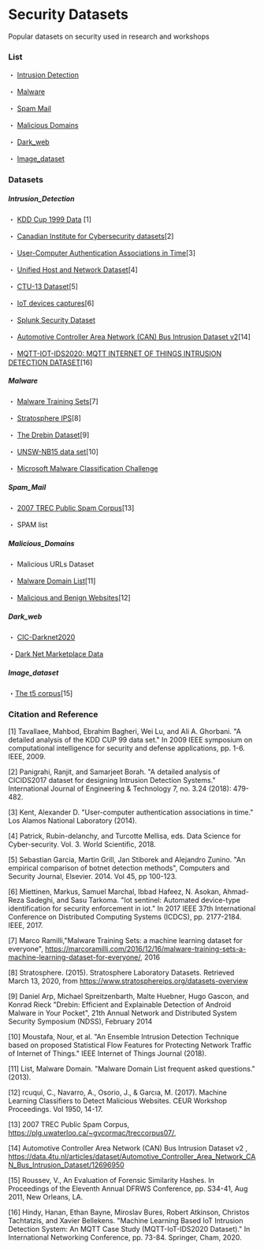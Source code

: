 # Security Datasets

Popular datasets on security used in research and workshops

### List

・ [Intrusion Detection](#Intrusion_Detection)

・ [Malware](#Malware)

・ [Spam Mail](#Spam_Mail)

・ [Malicious Domains](#Malicious_Domains)

・ [Dark_web](#Dark_web)

・ [Image_dataset](#Image_dataset)


### Datasets

##### Intrusion_Detection
・ [KDD Cup 1999 Data](http://kdd.ics.uci.edu/databases/kddcup99/kddcup99.html) [1]

・ [Canadian Institute for Cybersecurity datasets](https://www.unb.ca/cic/datasets/index.html)[2]

・ [User-Computer Authentication Associations in Time](https://csr.lanl.gov/data/auth/)[3]

・ [Unified Host and Network Dataset](https://csr.lanl.gov/data/2017/)[4] 

・ [CTU-13 Dataset](https://www.stratosphereips.org/datasets-ctu13)[5]

・ [IoT devices captures](https://research.aalto.fi/en/datasets/iot-devices-captures)[6]

・ [Splunk Security Dataset](https://live.splunk.com/splunk-security-dataset-project)

・ [Automotive Controller Area Network (CAN) Bus Intrusion Dataset v2](https://data.4tu.nl/articles/dataset/Automotive_Controller_Area_Network_CAN_Bus_Intrusion_Dataset/12696950)[14]

・ [MQTT-IOT-IDS2020: MQTT INTERNET OF THINGS INTRUSION DETECTION DATASET](https://ieee-dataport.org/open-access/mqtt-iot-ids2020-mqtt-internet-things-intrusion-detection-dataset)[16]

##### Malware 
・ [Malware Training Sets](https://marcoramilli.com/2016/12/16/malware-training-sets-a-machine-learning-dataset-for-everyone/)[7]

・ [Stratosphere IPS](https://www.stratosphereips.org/)[8]

・ [The Drebin Dataset](https://www.sec.cs.tu-bs.de/~danarp/drebin/)[9]

・ [UNSW-NB15 data set](https://www.unsw.adfa.edu.au/unsw-canberra-cyber/cybersecurity/ADFA-NB15-Datasets/)[10]

・ [Microsoft Malware Classification Challenge](https://www.kaggle.com/c/malware-classification/overview)

##### Spam_Mail 
・ [2007 TREC Public Spam Corpus](https://plg.uwaterloo.ca/~gvcormac/treccorpus07/)[13]

・ SPAM list

##### Malicious_Domains
・ Malicious URLs Dataset 

・ [Malware Domain List](https://www.malwaredomainlist.com/)[11]

・ [Malicious and Benign Websites](https://www.kaggle.com/xwolf12/malicious-and-benign-websites)[12]

##### Dark_web
・ [CIC-Darknet2020](https://www.unb.ca/cic/datasets/darknet2020.html)

・[Dark Net Marketplace Data](https://www.kaggle.com/philipjames11/dark-net-marketplace-drug-data-agora-20142015)

##### Image_dataset
・[The t5 corpus](http://roussev.net/t5/t5.html)[15]

### Citation and Reference
[1] Tavallaee, Mahbod, Ebrahim Bagheri, Wei Lu, and Ali A. Ghorbani. "A detailed analysis of the KDD CUP 99 data set." In 2009 IEEE symposium on computational intelligence for security and defense applications, pp. 1-6. IEEE, 2009.

[2] Panigrahi, Ranjit, and Samarjeet Borah. "A detailed analysis of CICIDS2017 dataset for designing Intrusion Detection Systems." International Journal of Engineering & Technology 7, no. 3.24 (2018): 479-482.

[3] Kent, Alexander D. "User-computer authentication associations in time." Los Alamos National Laboratory (2014).

[4] Patrick, Rubin-delanchy, and Turcotte Mellisa, eds. Data Science for Cyber-security. Vol. 3. World Scientific, 2018.

[5] Sebastian Garcia, Martin Grill, Jan Stiborek and Alejandro Zunino. "An empirical comparison of botnet detection methods", Computers and Security Journal, Elsevier. 2014. Vol 45, pp 100-123.

[6] Miettinen, Markus, Samuel Marchal, Ibbad Hafeez, N. Asokan, Ahmad-Reza Sadeghi, and Sasu Tarkoma. "Iot sentinel: Automated device-type identification for security enforcement in iot." In 2017 IEEE 37th International Conference on Distributed Computing Systems (ICDCS), pp. 2177-2184. IEEE, 2017.

[7] Marco Ramilli,"Malware Training Sets: a machine learning dataset for everyone", <https://marcoramilli.com/2016/12/16/malware-training-sets-a-machine-learning-dataset-for-everyone/>, 2016

[8] Stratosphere. (2015). Stratosphere Laboratory Datasets. Retrieved March 13, 2020, from https://www.stratosphereips.org/datasets-overview

[9] Daniel Arp, Michael Spreitzenbarth, Malte Huebner, Hugo Gascon, and Konrad Rieck "Drebin: Efficient and Explainable Detection of Android Malware in Your Pocket", 21th Annual Network and Distributed System Security Symposium (NDSS), February 2014

[10] Moustafa, Nour, et al. "An Ensemble Intrusion Detection Technique based on proposed Statistical Flow Features for Protecting Network Traffic of Internet of Things." IEEE Internet of Things Journal (2018).

[11] List, Malware Domain. "Malware Domain List frequent asked questions." (2013).

[12] rcuqui, C., Navarro, A., Osorio, J., & Garcıa, M. (2017). Machine Learning Classifiers to Detect Malicious Websites. CEUR Workshop Proceedings. Vol 1950, 14-17.

[13] 2007 TREC Public Spam Corpus, <https://plg.uwaterloo.ca/~gvcormac/treccorpus07/>, 

[14] Automotive Controller Area Network (CAN) Bus Intrusion Dataset v2 , <https://data.4tu.nl/articles/dataset/Automotive_Controller_Area_Network_CAN_Bus_Intrusion_Dataset/12696950>

[15] Roussev, V., An Evaluation of Forensic Similarity Hashes. In Proceedings of the Eleventh Annual DFRWS Conference, pp. S34-41, Aug 2011, New Orleans, LA.

[16] Hindy, Hanan, Ethan Bayne, Miroslav Bures, Robert Atkinson, Christos Tachtatzis, and Xavier Bellekens. "Machine Learning Based IoT Intrusion Detection System: An MQTT Case Study (MQTT-IoT-IDS2020 Dataset)." In International Networking Conference, pp. 73-84. Springer, Cham, 2020.
